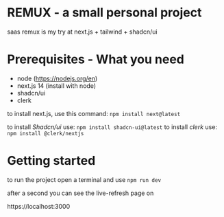 
# REMUX - a small personal project
saas remux is my try at next.js + tailwind + shadcn/ui

# Prerequisites - What you need

- node (https://nodejs.org/en)
- next.js 14 (install with node)
- shadcn/ui
- clerk

to install next.js, use this command:
```npm install next@latest```

to install *Shadcn/ui* use:
```npm install shadcn-ui@latest```
to install *clerk* use:
```npm install @clerk/nextjs```

# Getting started

to run the project open a terminal and use 
```npm run dev```

after a second you can see the live-refresh page on 

https://localhost:3000
